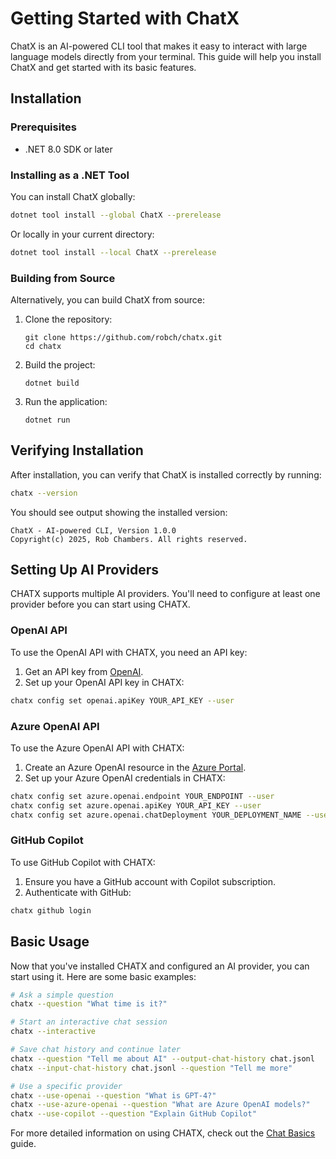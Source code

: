 # Getting Started with ChatX

ChatX is an AI-powered CLI tool that makes it easy to interact with large language models directly from your terminal. This guide will help you install ChatX and get started with its basic features.

## Installation

### Prerequisites

- .NET 8.0 SDK or later

### Installing as a .NET Tool

You can install ChatX globally:

```bash
dotnet tool install --global ChatX --prerelease
```

Or locally in your current directory:

```bash
dotnet tool install --local ChatX --prerelease
```

### Building from Source

Alternatively, you can build ChatX from source:

1. Clone the repository:
   ```
   git clone https://github.com/robch/chatx.git
   cd chatx
   ```

2. Build the project:
   ```
   dotnet build
   ```

3. Run the application:
   ```
   dotnet run
   ```

## Verifying Installation

After installation, you can verify that ChatX is installed correctly by running:

```bash
chatx --version
```

You should see output showing the installed version:

```
ChatX - AI-powered CLI, Version 1.0.0
Copyright(c) 2025, Rob Chambers. All rights reserved.
```

## Setting Up AI Providers

CHATX supports multiple AI providers. You'll need to configure at least one provider before you can start using CHATX.

### OpenAI API

To use the OpenAI API with CHATX, you need an API key:

1. Get an API key from [OpenAI](https://platform.openai.com/api-keys).
2. Set up your OpenAI API key in CHATX:

```bash
chatx config set openai.apiKey YOUR_API_KEY --user
```

### Azure OpenAI API

To use the Azure OpenAI API with CHATX:

1. Create an Azure OpenAI resource in the [Azure Portal](https://portal.azure.com/).
2. Set up your Azure OpenAI credentials in CHATX:

```bash
chatx config set azure.openai.endpoint YOUR_ENDPOINT --user
chatx config set azure.openai.apiKey YOUR_API_KEY --user
chatx config set azure.openai.chatDeployment YOUR_DEPLOYMENT_NAME --user
```

### GitHub Copilot

To use GitHub Copilot with CHATX:

1. Ensure you have a GitHub account with Copilot subscription.
2. Authenticate with GitHub:

```bash
chatx github login
```

## Basic Usage

Now that you've installed CHATX and configured an AI provider, you can start using it. Here are some basic examples:

```bash
# Ask a simple question
chatx --question "What time is it?"

# Start an interactive chat session
chatx --interactive

# Save chat history and continue later
chatx --question "Tell me about AI" --output-chat-history chat.jsonl
chatx --input-chat-history chat.jsonl --question "Tell me more"

# Use a specific provider
chatx --use-openai --question "What is GPT-4?"
chatx --use-azure-openai --question "What are Azure OpenAI models?"
chatx --use-copilot --question "Explain GitHub Copilot"
```

For more detailed information on using CHATX, check out the [Chat Basics](/usage/basics.md) guide.